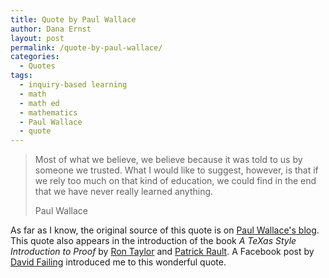 ```yaml
---
title: Quote by Paul Wallace
author: Dana Ernst
layout: post
permalink: /quote-by-paul-wallace/
categories:
  - Quotes
tags:
  - inquiry-based learning
  - math
  - math ed
  - mathematics
  - Paul Wallace
  - quote
---
```


<blockquote>
<p>Most of what we believe, we believe because it was told to us by someone we trusted. What I would like to suggest, however, is that if we rely too much on that kind of education, we could find in the end that we have never really learned anything.</p>
<footer>Paul Wallace</footer>
</blockquote>

As far as I know, the original source of this quote is on [Paul Wallace's blog](http://psnt.net/blog/2010/03/100/).  This quote also appears in the introduction of the book *A TeXas Style Introduction to Proof* by [Ron Taylor](http://www.berry.edu/Templates/FSdetail.aspx?id=51539610959) and [Patrick Rault](https://twitter.com/Patrick_Rault). A Facebook post by [David Failing](http://www.davidfailing.com) introduced me to this wonderful quote.
